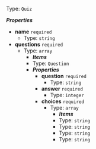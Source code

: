 Type: `Quiz`

**_Properties_**

 - <b id="#/properties/name">name</b> `required`
	 - Type: `string`
 - <b id="#/properties/questions">questions</b> `required`
	 - Type: `array`
		 - **_Items_**
		 - Type: `Question`
		 - **_Properties_**
			 - <b id="#/properties/questions/items/properties/question">question</b> `required`
				 - Type: `string`
			 - <b id="#/properties/questions/items/properties/answer">answer</b> `required`
				 - Type: `integer`
			 - <b id="#/properties/questions/items/properties/choices">choices</b> `required`
				 - Type: `array`
					 - **_Items_**
					 - Type: `string`
					 - Type: `string`
					 - Type: `string`
					 - Type: `string`

